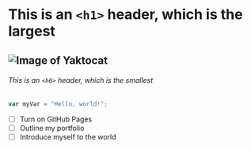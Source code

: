 # This is an `<h1>` header, which is the largest

## ![Image of Yaktocat](https://octodex.github.com/images/yaktocat.png)

###### This is an `<h6>` header, which is the smallest

``` javascript
var myVar = "Hello, world!";
```

- [ ] Turn on GitHub Pages
- [ ] Outline my portfolio
- [ ] Introduce myself to the world
